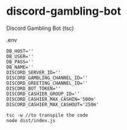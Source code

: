# discord-gambling-bot
Discord Gambling Bot (tsc)

.env
```
DB_HOST=''
DB_USER=''
DB_PASS=''
DB_NAME=''
DISCORD_SERVER_ID=''
DISCORD_GAMBLING_CHANNEL_ID=''
DISCORD_GREETING_CHANNEL_ID=''
DISCORD_BOT_TOKEN=''
DISCORD_CASHIER_GROUP_ID=''
DISCORD_CASHIER_MAX_CASHIN='500m'
DISCORD_CASHIER_MAX_CASHOUT='250m'
```

```
tsc -w //to transpile the code
node dist/index.js
```